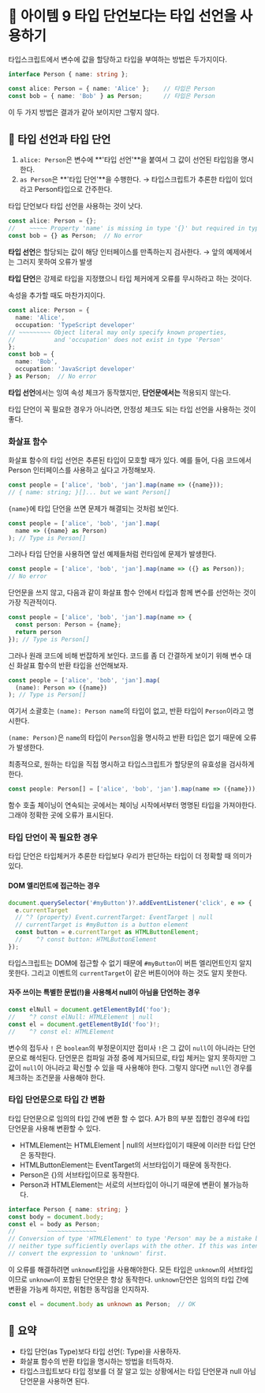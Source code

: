 # 📎 아이템 9 타입 단언보다는 타입 선언을 사용하기

타입스크립트에서 변수에 값을 할당하고 타입을 부여하는 방법은 두가지이다.

```typescript
interface Person { name: string };

const alice: Person = { name: 'Alice' };    // 타입은 Person
const bob = { name: 'Bob' } as Person;      // 타입은 Person
```

이 두 가지 방법은 결과가 같아 보이지만 그렇지 않다.

## 📍 타입 선언과 타입 단언

1. `alice: Person`은 변수에 **'타입 선언'**을 붙여서 그 값이 선언된 타입임을 명시한다.
2. `as Person`은 **'타입 단언'**을 수행한다. → 타입스크립트가 추론한 타입이 있더라고 Person타입으로 간주한다.

타입 단언보다 타입 선언을 사용하는 것이 낫다.

```typescript
const alice: Person = {};
//    ~~~~~ Property 'name' is missing in type '{}' but required in type 'Person'
const bob = {} as Person;  // No error
```

**타입 선언**은 할당되는 값이 해당 인터페이스를 만족하는지 검사한다. → 앞의 예제에서는 그러지 못하여 오류가 발생

**타입 단언**은 강제로 타입을 지정했으니 타입 체커에게 오류를 무시하라고 하는 것이다.

속성을 추가할 때도 마찬가지이다.

```typescript
const alice: Person = {
  name: 'Alice',
  occupation: 'TypeScript developer'
// ~~~~~~~~~ Object literal may only specify known properties,
//           and 'occupation' does not exist in type 'Person'
};
const bob = {
  name: 'Bob',
  occupation: 'JavaScript developer'
} as Person;  // No error
```

**타입 선언**에서는 잉여 속성 체크가 동작했지만, **단언문에서는** 적용되지 않는다.

타입 단언이 꼭 필요한 경우가 아니라면, 안정성 체크도 되는 타입 선언을 사용하는 것이 좋다.

### 화살표 함수

화살표 함수의 타입 선언은 추론된 타입이 모호할 때가 있다. 예를 들어, 다음 코드에서 Person 인터페이스를 사용하고 싶다고 가정해보자.

```typescript
const people = ['alice', 'bob', 'jan'].map(name => ({name}));
// { name: string; }[]... but we want Person[]
```

`{name}`에 타입 단언을 쓰면 문제가 해결되는 것처럼 보인다.

```typescript
const people = ['alice', 'bob', 'jan'].map(
  name => ({name} as Person)
); // Type is Person[]
```

그러나 타입 단언을 사용하면 앞선 예제들처럼 런타임에 문제가 발생한다.

```typescript
const people = ['alice', 'bob', 'jan'].map(name => ({} as Person));
// No error
```

단언문을 쓰지 않고, 다음과 같이 화살표 함수 안에서 타입과 함께 변수를 선언하는 것이 가장 직관적이다.

```typescript
const people = ['alice', 'bob', 'jan'].map(name => {
  const person: Person = {name};
  return person
}); // Type is Person[]
```

그러나 원래 코드에 비해 번잡하게 보인다. 코드를 좀 더 간결하게 보이기 위해 변수 대신 화살표 함수의 반환 타입을 선언해보자.

```typescript
const people = ['alice', 'bob', 'jan'].map(
  (name): Person => ({name})
); // Type is Person[]
```

여기서 소괄호는 `(name): Person name`의 타입이 없고, 반환 타입이 `Person`이라고 명시한다.&#x20;

`(name: Person)`은 `name`의 타입이 `Person`임을 명시하고 반환 타입은 없기 때문에 오류가 발생한다.

최종적으로, 원하는 타입을 직접 명시하고 타입스크립트가 할당문의 유효성을 검사하게 한다.

```typescript
const people: Person[] = ['alice', 'bob', 'jan'].map(name => ({name})); // OK
```

함수 호출 체이닝이 연속되는 곳에서는 체이닝 시작에서부터 명명된 타입을 가져야한다. 그래야 정확한 곳에 오류가 표시된다.

### 타입 단언이 꼭 필요한 경우

타입 단언은 타입체커가 추론한 타입보다 우리가 판단하는 타입이 더 정확할 때 의미가 있다.&#x20;

#### DOM 엘리먼트에 접근하는 경우

```typescript
document.querySelector('#myButton')?.addEventListener('click', e => {
  e.currentTarget 
  // ^? (property) Event.currentTarget: EventTarget | null
  // currentTarget is #myButton is a button element
  const button = e.currentTarget as HTMLButtonElement; 
  //    ^? const button: HTMLButtonElement
});
```

타입스크립트는 DOM에 접근할 수 없기 때문에 `#myButton`이 버튼 엘리먼트인지 알지 못한다. 그리고 이벤트의 `currentTarget`이 같은 버튼이어야 하는 것도 알지 못한다.&#x20;

#### 자주 쓰이는 특별한 문법(!)을 사용해서 null이 아님을 단언하는 경우

```typescript
const elNull = document.getElementById('foo');
//    ^? const elNull: HTMLElement | null
const el = document.getElementById('foo')!;
//    ^? const el: HTMLElement
```

변수의 접두사 `!` 은 `boolean`의 부정문이지만 접미사 `!`은 그 값이 `null`이 아니라는 단언문으로 해석된다. 단언문은 컴파일 과정 중에 제거되므로, 타입 체커는 알지 못하지만 그 값이 `null`이 아니라고 확신할 수 있을 때 사용해야 한다. 그렇지 않다면 `null`인 경우를 체크하는 조건문을 사용해야 한다.

### 타입 단언문으로 타입 간 변환

타입 단언문으로 임의의 타입 간에 변환 할 수 없다. A가 B의 부분 집합인 경우에 타입 단언문을 사용해 변환할 수 있다.&#x20;

* HTMLElement는 HTMLElement | null의 서브타입이기 때문에 이러한 타입 단언은 동작한다.&#x20;
* HTMLButtonElement는 EventTarget의 서브타입이기 때문에 동작한다.&#x20;
* Person은 {}의 서브타입이므로 동작한다.
* Person과 HTMLElement는 서로의 서브타입이 아니기 때문에 변환이 불가능하다.

```typescript
interface Person { name: string; }
const body = document.body;
const el = body as Person;
//         ~~~~~~~~~~~~~~
// Conversion of type 'HTMLElement' to type 'Person' may be a mistake because
// neither type sufficiently overlaps with the other. If this was intentional,
// convert the expression to 'unknown' first.
```

이 오류를 해결하려면 `unknown`타입을 사용해야한다. 모든 타입은 `unknown`의 서브타입이므로 `unknown`이 포함된 단언문은 항상 동작한다. `unknown`단언은 임의의 타입 간에 변환을 가능케 하지만, 위험한 동작임을 인지하자.

```typescript
const el = document.body as unknown as Person;  // OK
```

## 📍 요약

* 타입 단언(as Type)보다 타입 선언(: Type)을 사용하자.
* 화살표 함수의 반환 타입을 명시하는 방법을 터득하자.
* 타입스크립트보다 타입 정보를 더 잘 알고 있는 상황에서는 타입 단언문과 null 아님 단언문을 사용하면 된다.
